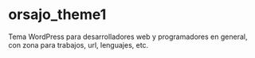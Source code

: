 # orsajo_theme1
Tema WordPress para desarrolladores web y programadores en general, con zona para trabajos, url, lenguajes, etc.
